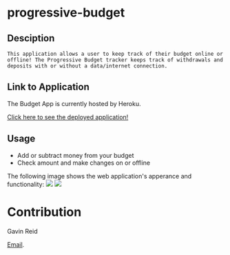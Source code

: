 # progressive-budget

## Desciption
    This application allows a user to keep track of their budget online or offline! The Progressive Budget tracker keeps track of withdrawals and deposits with or without a data/internet connection.

## Link to Application 
The Budget App is currently hosted by Heroku.

[Click here to see the deployed application!]()

## Usage
 * Add or subtract money from your budget
 * Check amount and make changes on or offline

The following image shows the web application's apperance and functionality:
![](./Assets/)
![](./Assets/)


# Contribution

Gavin Reid

[Email](mailto:gavinreid94@gmail.com).